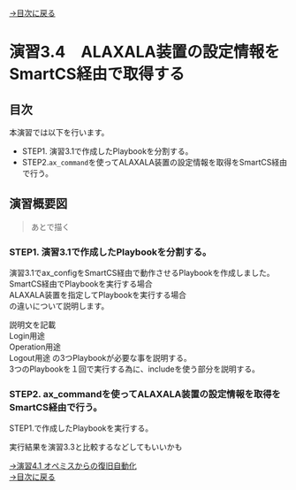 [→目次に戻る](/README.md)
<br>
# 演習3.4　ALAXALA装置の設定情報をSmartCS経由で取得する

## 目次
本演習では以下を行います。 
- STEP1. 演習3.1で作成したPlaybookを分割する。
- STEP2.<code>ax_command</code>を使ってALAXALA装置の設定情報を取得をSmartCS経由で行う。


## 演習概要図

> あとで描く

### STEP1. 演習3.1で作成したPlaybookを分割する。

演習3.1でax_configをSmartCS経由で動作させるPlaybookを作成しました。  
SmartCS経由でPlaybookを実行する場合  
ALAXALA装置を指定してPlaybookを実行する場合  
の違いについて説明します。

説明文を記載  
Login用途  
Operation用途    
Logout用途
の3つPlaybookが必要な事を説明する。  
3つのPlaybookを１回で実行する為に、includeを使う部分を説明する。

### STEP2. ax_commandを使ってALAXALA装置の設定情報を取得をSmartCS経由で行う。

STEP1.で作成したPlaybookを実行する。

実行結果を演習3.3と比較するなどしてもいいかも


[→演習4.1 オペミスからの復旧自動化](/4.1-automation_of_operation_error_recovery.md)  
[→目次に戻る](/README.md)
